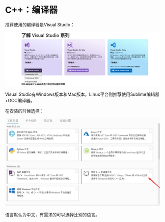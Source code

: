 # C++：编译器

推荐使用的编译器是Visual Studio：

![Untitled](C++%EF%BC%9A%E7%BC%96%E8%AF%91%E5%99%A8%20baaa3/Untitled.png)

Visual Studio有Windows版本和Mac版本。Linux平台则推荐使用Sublime编辑器+GCC编译器。

在安装的时候选择：

![Untitled](C++%EF%BC%9A%E7%BC%96%E8%AF%91%E5%99%A8%20baaa3/Untitled%201.png)

语言默认为中文，有需求的可以选择比别的语言。